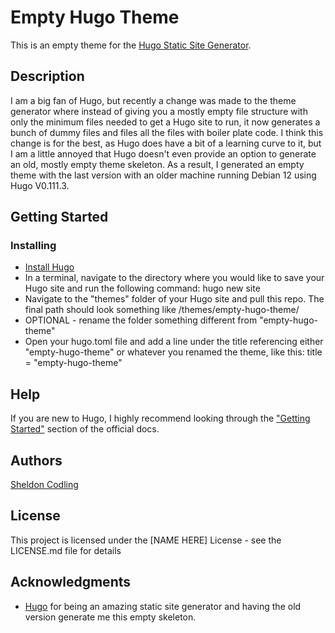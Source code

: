# Empty Hugo Theme

This is an empty theme for the [Hugo Static Site Generator](https://gohugo.io/).

## Description
 
I am a big fan of Hugo, but recently a change was made to the theme generator where instead of giving you a mostly empty file structure with only the minimum files needed to get a Hugo site to run, it now generates a bunch of dummy files and files all the files with boiler plate code. I think this change is for the best, as Hugo does have a bit of a learning curve to it, but I am a little annoyed that Hugo doesn't even provide an option to generate an old, mostly empty theme skeleton. As a result, I generated an empty theme with the last version with an older machine running Debian 12 using Hugo V0.111.3.

## Getting Started

### Installing

* [Install Hugo](https://gohugo.io/installation/)
* In a terminal, navigate to the directory where you would like to save your Hugo site and run the following command:
   hugo new site <enter site name here>
* Navigate to the "themes" folder of your Hugo site and pull this repo. The final path should look something like <your site>/themes/empty-hugo-theme/
* OPTIONAL - rename the folder something different from "empty-hugo-theme"
* Open your hugo.toml file and add a line under the title referencing either "empty-hugo-theme" or whatever you renamed the theme, like this:
    title = "empty-hugo-theme" 

## Help

If you are new to Hugo, I highly recommend looking through the ["Getting Started"](https://gohugo.io/getting-started/) section of the official docs. 

## Authors

[Sheldon Codling](https://www.sheldonc.ca)

## License

This project is licensed under the [NAME HERE] License - see the LICENSE.md file for details

## Acknowledgments

* [Hugo](https://gohugo.io/) for being an amazing static site generator and having the old version generate me this empty skeleton.
